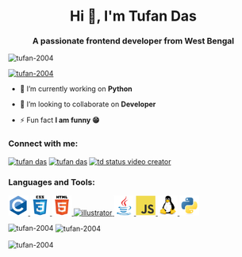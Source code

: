<h1 align="center">Hi 👋, I'm Tufan Das</h1>
<h3 align="center">A passionate frontend developer from West Bengal</h3>

<p align="left"> <img src="https://komarev.com/ghpvc/?username=tufan-2004&label=Profile%20views&color=0e75b6&style=flat" alt="tufan-2004" /> </p>

<p align="left"> <a href="https://github.com/ryo-ma/github-profile-trophy"><img src="https://github-profile-trophy.vercel.app/?username=tufan-2004" alt="tufan-2004" /></a> </p>

- 🔭 I’m currently working on **Python**

- 👯 I’m looking to collaborate on **Developer**

- ⚡ Fun fact **I am funny 😁**

<h3 align="left">Connect with me:</h3>
<p align="left">
<a href="https://fb.com/tufan das" target="blank"><img align="center" src="https://raw.githubusercontent.com/rahuldkjain/github-profile-readme-generator/master/src/images/icons/Social/facebook.svg" alt="tufan das" height="30" width="40" /></a>
<a href="https://instagram.com/tufan das" target="blank"><img align="center" src="https://raw.githubusercontent.com/rahuldkjain/github-profile-readme-generator/master/src/images/icons/Social/instagram.svg" alt="tufan das" height="30" width="40" /></a>
<a href="https://www.youtube.com/c/td status video creator" target="blank"><img align="center" src="https://raw.githubusercontent.com/rahuldkjain/github-profile-readme-generator/master/src/images/icons/Social/youtube.svg" alt="td status video creator" height="30" width="40" /></a>
</p>

<h3 align="left">Languages and Tools:</h3>
<p align="left"> <a href="https://www.cprogramming.com/" target="_blank" rel="noreferrer"> <img src="https://raw.githubusercontent.com/devicons/devicon/master/icons/c/c-original.svg" alt="c" width="40" height="40"/> </a> <a href="https://www.w3schools.com/css/" target="_blank" rel="noreferrer"> <img src="https://raw.githubusercontent.com/devicons/devicon/master/icons/css3/css3-original-wordmark.svg" alt="css3" width="40" height="40"/> </a> <a href="https://www.w3.org/html/" target="_blank" rel="noreferrer"> <img src="https://raw.githubusercontent.com/devicons/devicon/master/icons/html5/html5-original-wordmark.svg" alt="html5" width="40" height="40"/> </a> <a href="https://www.adobe.com/in/products/illustrator.html" target="_blank" rel="noreferrer"> <img src="https://www.vectorlogo.zone/logos/adobe_illustrator/adobe_illustrator-icon.svg" alt="illustrator" width="40" height="40"/> </a> <a href="https://www.java.com" target="_blank" rel="noreferrer"> <img src="https://raw.githubusercontent.com/devicons/devicon/master/icons/java/java-original.svg" alt="java" width="40" height="40"/> </a> <a href="https://developer.mozilla.org/en-US/docs/Web/JavaScript" target="_blank" rel="noreferrer"> <img src="https://raw.githubusercontent.com/devicons/devicon/master/icons/javascript/javascript-original.svg" alt="javascript" width="40" height="40"/> </a> <a href="https://www.linux.org/" target="_blank" rel="noreferrer"> <img src="https://raw.githubusercontent.com/devicons/devicon/master/icons/linux/linux-original.svg" alt="linux" width="40" height="40"/> </a> <a href="https://www.python.org" target="_blank" rel="noreferrer"> <img src="https://raw.githubusercontent.com/devicons/devicon/master/icons/python/python-original.svg" alt="python" width="40" height="40"/> </a> </p>

<p><img align="left" src="https://github-readme-stats.vercel.app/api/top-langs?username=tufan-2004&show_icons=true&locale=en&layout=compact" alt="tufan-2004" /></p>

<p>&nbsp;<img align="center" src="https://github-readme-stats.vercel.app/api?username=tufan-2004&show_icons=true&locale=en" alt="tufan-2004" /></p>

<p><img align="center" src="https://github-readme-streak-stats.herokuapp.com/?user=tufan-2004&" alt="tufan-2004" /></p>
